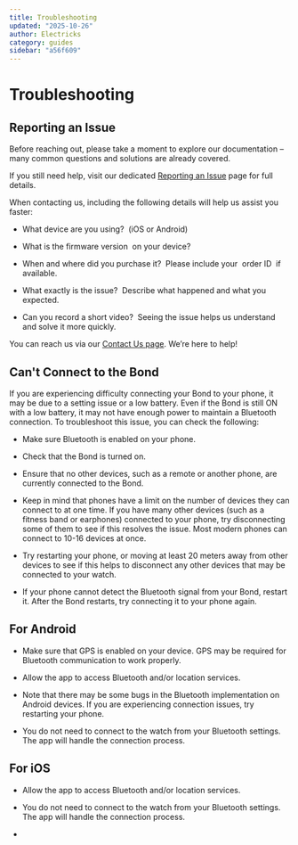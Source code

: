 ```yaml
---
title: Troubleshooting
updated: "2025-10-26"
author: Electricks
category: guides
sidebar: "a56f609"
---
```


# Troubleshooting

## Reporting an Issue

Before reaching out, please take a moment to explore our documentation – many common questions and solutions are already covered.

If you still need help, visit our dedicated [Reporting an Issue](https://electricks.info/docs/misc/get-help/) page for full details.

When contacting us, including the following details will help us assist you faster:

- What device are you using?  (iOS or Android)

- What is the firmware version  on your device?

- When and where did you purchase it?  Please include your  order ID  if available.

- What exactly is the issue?  Describe what happened and what you expected.

- Can you record a short video?  Seeing the issue helps us understand and solve it more quickly.

You can reach us via our [Contact Us page](https://electricks.info/contact-us/). We’re here to help!

## Can't Connect to the Bond

If you are experiencing difficulty connecting your Bond to your phone, it may be due to a setting issue or a low battery. Even if the Bond is still ON with a low battery, it may not have enough power to maintain a Bluetooth connection. To troubleshoot this issue, you can check the following:

- Make sure Bluetooth is enabled on your phone.

- Check that the Bond is turned on. 

- Ensure that no other devices, such as a remote or another phone, are currently connected to the Bond.

- Keep in mind that phones have a limit on the number of devices they can connect to at one time. If you have many other devices (such as a fitness band or earphones) connected to your phone, try disconnecting some of them to see if this resolves the issue. Most modern phones can connect to 10-16 devices at once.

- Try restarting your phone, or moving at least 20 meters away from other devices to see if this helps to disconnect any other devices that may be connected to your watch.

- If your phone cannot detect the Bluetooth signal from your Bond, restart it. After the Bond restarts, try connecting it to your phone again.

## For Android

- Make sure that GPS is enabled on your device. GPS may be required for Bluetooth communication to work properly.

- Allow the app to access Bluetooth and/or location services.

- Note that there may be some bugs in the Bluetooth implementation on Android devices. If you are experiencing connection issues, try restarting your phone.

- You do not need to connect to the watch from your Bluetooth settings. The app will handle the connection process.

## For iOS

- Allow the app to access Bluetooth and/or location services.

- You do not need to connect to the watch from your Bluetooth settings. The app will handle the connection process.

-  